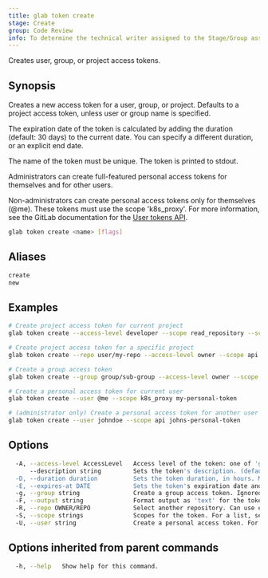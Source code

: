 ```yaml
---
title: glab token create
stage: Create
group: Code Review
info: To determine the technical writer assigned to the Stage/Group associated with this page, see https://about.gitlab.com/handbook/product/ux/technical-writing/#assignments
---
```


<!--
This documentation is auto generated by a script.
Please do not edit this file directly. Run `make gen-docs` instead.
-->

Creates user, group, or project access tokens.

## Synopsis

Creates a new access token for a user, group, or project. Defaults to a
project access token, unless user or group name is specified.

The expiration date of the token is calculated by adding the duration
(default: 30 days) to the current date. You can specify a different duration,
or an explicit end date.

The name of the token must be unique. The token is printed to stdout.

Administrators can create full-featured personal access tokens for themselves and for other users.

Non-administrators can create personal access tokens only for
themselves (@me). These tokens must use the scope 'k8s_proxy'. For more
information, see the GitLab documentation for the
[User tokens API](https://docs.gitlab.com/api/user_tokens/#create-a-personal-access-token).

```bash title="terminal"
glab token create <name> [flags]
```

## Aliases

```bash title="terminal"
create
new
```

## Examples

```bash title="terminal"
# Create project access token for current project
glab token create --access-level developer --scope read_repository --scope read_registry my-project-token

# Create project access token for a specific project
glab token create --repo user/my-repo --access-level owner --scope api my-project-token --description "example description"

# Create a group access token
glab token create --group group/sub-group --access-level owner --scope api my-group-token

# Create a personal access token for current user
glab token create --user @me --scope k8s_proxy my-personal-token

# (administrator only) Create a personal access token for another user
glab token create --user johndoe --scope api johns-personal-token
```

## Options

```bash title="terminal"
  -A, --access-level AccessLevel   Access level of the token: one of 'guest', 'reporter', 'developer', 'maintainer', 'owner'. (default no)
      --description string         Sets the token's description. (default "description")
  -D, --duration duration          Sets the token duration, in hours. Maximum of 8760. Examples: 24h, 168h, 504h. (default 720h0m0s)
  -E, --expires-at DATE            Sets the token's expiration date and time, in YYYY-MM-DD format. If not specified, --duration is used. (default 0001-01-01)
  -g, --group string               Create a group access token. Ignored if a user or repository argument is set.
  -F, --output string              Format output as 'text' for the token value, 'json' for the actual API token structure. (default "text")
  -R, --repo OWNER/REPO            Select another repository. Can use either OWNER/REPO or `GROUP/NAMESPACE/REPO` format. Also accepts full URL or Git URL.
  -S, --scope strings              Scopes for the token. For a list, see https://docs.gitlab.com/user/profile/personal_access_tokens/#personal-access-token-scopes. (default [read_repository])
  -U, --user string                Create a personal access token. For the current user, use @me.
```

## Options inherited from parent commands

```bash title="terminal"
  -h, --help   Show help for this command.
```
